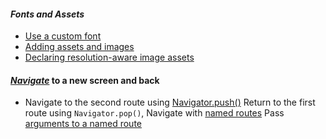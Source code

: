 #### _Fonts and Assets_

- [Use a custom font](https://docs.flutter.dev/cookbook/design/fonts#from-packages)
- [Adding assets and images](https://docs.flutter.dev/development/ui/assets-and-images#from-packages)
- [Declaring resolution-aware image assets](https://docs.flutter.dev/development/ui/assets-and-images#resolution-aware)

#### _[Navigate](https://docs.flutter.dev/cookbook/navigation/navigation-basics)_ to a new screen and back

- Navigate to the second route using [Navigator.push()](https://docs.flutter.dev/cookbook/navigation/navigation-basics#2-navigate-to-the-second-route-using-navigatorpush) Return to the first route using `Navigator.pop()`, Navigate with [named routes](https://docs.flutter.dev/cookbook/navigation/named-routes) Pass [arguments to a named route](https://docs.flutter.dev/cookbook/navigation/navigate-with-arguments)
